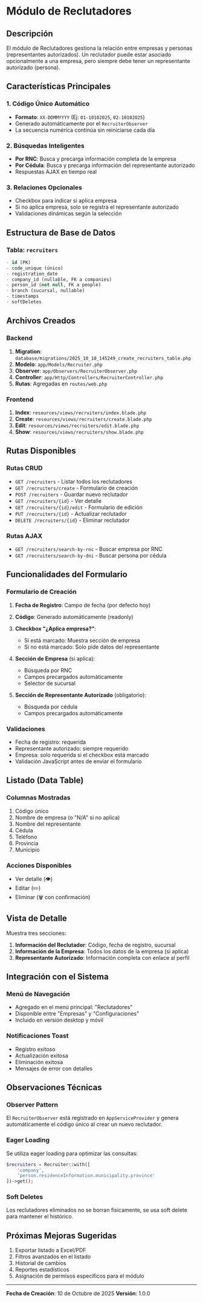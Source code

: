 # Módulo de Reclutadores

## Descripción
El módulo de Reclutadores gestiona la relación entre empresas y personas (representantes autorizados). Un reclutador puede estar asociado opcionalmente a una empresa, pero siempre debe tener un representante autorizado (persona).

## Características Principales

### 1. Código Único Automático
- **Formato**: `XX-DDMMYYYY` (Ej: `01-10102025`, `02-10102025`)
- Generado automáticamente por el `RecruiterObserver`
- La secuencia numérica continúa sin reiniciarse cada día

### 2. Búsquedas Inteligentes
- **Por RNC**: Busca y precarga información completa de la empresa
- **Por Cédula**: Busca y precarga información del representante autorizado
- Respuestas AJAX en tiempo real

### 3. Relaciones Opcionales
- Checkbox para indicar si aplica empresa
- Si no aplica empresa, solo se registra el representante autorizado
- Validaciones dinámicas según la selección

## Estructura de Base de Datos

### Tabla: `recruiters`
```sql
- id (PK)
- code_unique (único)
- registration_date
- company_id (nullable, FK a companies)
- person_id (not null, FK a people)
- branch (sucursal, nullable)
- timestamps
- softDeletes
```

## Archivos Creados

### Backend
1. **Migration**: `database/migrations/2025_10_10_145249_create_recruiters_table.php`
2. **Modelo**: `app/Models/Recruiter.php`
3. **Observer**: `app/Observers/RecruiterObserver.php`
4. **Controller**: `app/Http/Controllers/RecruiterController.php`
5. **Rutas**: Agregadas en `routes/web.php`

### Frontend
1. **Index**: `resources/views/recruiters/index.blade.php`
2. **Create**: `resources/views/recruiters/create.blade.php`
3. **Edit**: `resources/views/recruiters/edit.blade.php`
4. **Show**: `resources/views/recruiters/show.blade.php`

## Rutas Disponibles

### Rutas CRUD
- `GET /recruiters` - Listar todos los reclutadores
- `GET /recruiters/create` - Formulario de creación
- `POST /recruiters` - Guardar nuevo reclutador
- `GET /recruiters/{id}` - Ver detalle
- `GET /recruiters/{id}/edit` - Formulario de edición
- `PUT /recruiters/{id}` - Actualizar reclutador
- `DELETE /recruiters/{id}` - Eliminar reclutador

### Rutas AJAX
- `GET /recruiters/search-by-rnc` - Buscar empresa por RNC
- `GET /recruiters/search-by-dni` - Buscar persona por cédula

## Funcionalidades del Formulario

### Formulario de Creación
1. **Fecha de Registro**: Campo de fecha (por defecto hoy)
2. **Código**: Generado automáticamente (readonly)
3. **Checkbox "¿Aplica empresa?"**:
   - Si está marcado: Muestra sección de empresa
   - Si no está marcado: Solo pide datos del representante

4. **Sección de Empresa** (si aplica):
   - Búsqueda por RNC
   - Campos precargados automáticamente
   - Selector de sucursal

5. **Sección de Representante Autorizado** (obligatorio):
   - Búsqueda por cédula
   - Campos precargados automáticamente

### Validaciones
- Fecha de registro: requerida
- Representante autorizado: siempre requerido
- Empresa: solo requerida si el checkbox está marcado
- Validación JavaScript antes de enviar el formulario

## Listado (Data Table)

### Columnas Mostradas
1. Código único
2. Nombre de empresa (o "N/A" si no aplica)
3. Nombre del representante
4. Cédula
5. Teléfono
6. Provincia
7. Municipio

### Acciones Disponibles
- Ver detalle (👁️)
- Editar (✏️)
- Eliminar (🗑️ con confirmación)

## Vista de Detalle

Muestra tres secciones:
1. **Información del Reclutador**: Código, fecha de registro, sucursal
2. **Información de la Empresa**: Todos los datos de la empresa (si aplica)
3. **Representante Autorizado**: Información completa con enlace al perfil

## Integración con el Sistema

### Menú de Navegación
- Agregado en el menú principal: "Reclutadores"
- Disponible entre "Empresas" y "Configuraciones"
- Incluido en versión desktop y móvil

### Notificaciones Toast
- Registro exitoso
- Actualización exitosa
- Eliminación exitosa
- Mensajes de error con detalles

## Observaciones Técnicas

### Observer Pattern
El `RecruiterObserver` está registrado en `AppServiceProvider` y genera automáticamente el código único al crear un nuevo reclutador.

### Eager Loading
Se utiliza eager loading para optimizar las consultas:
```php
$recruiters = Recruiter::with([
    'company',
    'person.residenceInformation.municipality.province'
])->get();
```

### Soft Deletes
Los reclutadores eliminados no se borran físicamente, se usa soft delete para mantener el histórico.

## Próximas Mejoras Sugeridas
1. Exportar listado a Excel/PDF
2. Filtros avanzados en el listado
3. Historial de cambios
4. Reportes estadísticos
5. Asignación de permisos específicos para el módulo

---

**Fecha de Creación**: 10 de Octubre de 2025
**Versión**: 1.0.0

